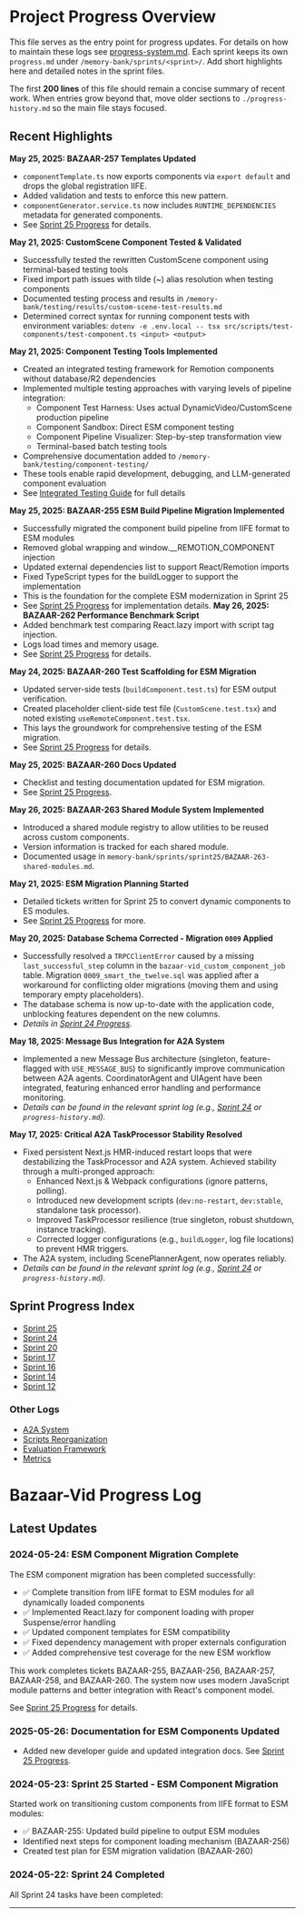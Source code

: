 # Project Progress Overview

This file serves as the entry point for progress updates.
For details on how to maintain these logs see [progress-system.md](./progress-system.md).
Each sprint keeps its own `progress.md` under `/memory-bank/sprints/<sprint>/`.
Add short highlights here and detailed notes in the sprint files.

The first **200 lines** of this file should remain a concise summary of recent
work. When entries grow beyond that, move older sections to
`./progress-history.md` so the main file stays focused.

## Recent Highlights

**May 25, 2025: BAZAAR-257 Templates Updated**
- `componentTemplate.ts` now exports components via `export default` and drops
  the global registration IIFE.
- Added validation and tests to enforce this new pattern.
- `componentGenerator.service.ts` now includes `RUNTIME_DEPENDENCIES` metadata
  for generated components.
- See [Sprint 25 Progress](./sprints/sprint25/progress.md) for details.

**May 21, 2025: CustomScene Component Tested & Validated**
- Successfully tested the rewritten CustomScene component using terminal-based testing tools
- Fixed import path issues with tilde (~) alias resolution when testing components
- Documented testing process and results in `/memory-bank/testing/results/custom-scene-test-results.md`
- Determined correct syntax for running component tests with environment variables: `dotenv -e .env.local -- tsx src/scripts/test-components/test-component.ts <input> <output>`

**May 21, 2025: Component Testing Tools Implemented**
- Created an integrated testing framework for Remotion components without database/R2 dependencies
- Implemented multiple testing approaches with varying levels of pipeline integration:
  - Component Test Harness: Uses actual DynamicVideo/CustomScene production pipeline
  - Component Sandbox: Direct ESM component testing
  - Component Pipeline Visualizer: Step-by-step transformation view
  - Terminal-based batch testing tools
- Comprehensive documentation added to `/memory-bank/testing/component-testing/`
- These tools enable rapid development, debugging, and LLM-generated component evaluation
- See [Integrated Testing Guide](./testing/component-testing/integrated-testing-guide.md) for full details

**May 25, 2025: BAZAAR-255 ESM Build Pipeline Migration Implemented**
- Successfully migrated the component build pipeline from IIFE format to ESM modules
- Removed global wrapping and window.__REMOTION_COMPONENT injection
- Updated external dependencies list to support React/Remotion imports
- Fixed TypeScript types for the buildLogger to support the implementation
- This is the foundation for the complete ESM modernization in Sprint 25
- See [Sprint 25 Progress](./sprints/sprint25/progress.md) for implementation details.
**May 26, 2025: BAZAAR-262 Performance Benchmark Script**
- Added benchmark test comparing React.lazy import with script tag injection.
- Logs load times and memory usage.
- See [Sprint 25 Progress](./sprints/sprint25/progress.md) for details.


**May 24, 2025: BAZAAR-260 Test Scaffolding for ESM Migration**
- Updated server-side tests (`buildComponent.test.ts`) for ESM output verification.
- Created placeholder client-side test file (`CustomScene.test.tsx`) and noted existing `useRemoteComponent.test.tsx`.
- This lays the groundwork for comprehensive testing of the ESM migration.
- See [Sprint 25 Progress](./sprints/sprint25/progress.md) for details.

**May 25, 2025: BAZAAR-260 Docs Updated**
- Checklist and testing documentation updated for ESM migration.
- See [Sprint 25 Progress](./sprints/sprint25/progress.md).

**May 26, 2025: BAZAAR-263 Shared Module System Implemented**
- Introduced a shared module registry to allow utilities to be reused across custom components.
- Version information is tracked for each shared module.
- Documented usage in `memory-bank/sprints/sprint25/BAZAAR-263-shared-modules.md`.

**May 21, 2025: ESM Migration Planning Started**
- Detailed tickets written for Sprint 25 to convert dynamic components to ES modules.
- See [Sprint 25 Progress](./sprints/sprint25/progress.md) for more.

**May 20, 2025: Database Schema Corrected - Migration `0009` Applied**
- Successfully resolved a `TRPCClientError` caused by a missing `last_successful_step` column in the `bazaar-vid_custom_component_job` table. Migration `0009_smart_the_twelve.sql` was applied after a workaround for conflicting older migrations (moving them and using temporary empty placeholders).
- The database schema is now up-to-date with the application code, unblocking features dependent on the new columns.
- *Details in [Sprint 24 Progress](./sprints/sprint24/progress.md).*

**May 18, 2025: Message Bus Integration for A2A System**
- Implemented a new Message Bus architecture (singleton, feature-flagged with `USE_MESSAGE_BUS`) to significantly improve communication between A2A agents. CoordinatorAgent and UIAgent have been integrated, featuring enhanced error handling and performance monitoring.
- *Details can be found in the relevant sprint log (e.g., [Sprint 24](./sprints/sprint24/progress.md) or `progress-history.md`).*

**May 17, 2025: Critical A2A TaskProcessor Stability Resolved**
- Fixed persistent Next.js HMR-induced restart loops that were destabilizing the TaskProcessor and A2A system. Achieved stability through a multi-pronged approach:
    - Enhanced Next.js & Webpack configurations (ignore patterns, polling).
    - Introduced new development scripts (`dev:no-restart`, `dev:stable`, standalone task processor).
    - Improved TaskProcessor resilience (true singleton, robust shutdown, instance tracking).
    - Corrected logger configurations (e.g., `buildLogger`, log file locations) to prevent HMR triggers.
- The A2A system, including ScenePlannerAgent, now operates reliably.
- *Details can be found in the relevant sprint log (e.g., [Sprint 24](./sprints/sprint24/progress.md) or `progress-history.md`).*

## Sprint Progress Index
- [Sprint 25](./sprints/sprint25/progress.md)
- [Sprint 24](./sprints/sprint24/progress.md)
- [Sprint 20](./sprints/sprint20/progress.md)
- [Sprint 17](./sprints/sprint17/progress.md)
- [Sprint 16](./sprints/sprint16/progress.md)
- [Sprint 14](./sprints/sprint14/progress.md)
- [Sprint 12](./sprints/sprint12/12-progress.md)

### Other Logs
- [A2A System](./a2a/progress.md)
- [Scripts Reorganization](./scripts/progress.md)
- [Evaluation Framework](./progress/eval-framework-progress.md)
- [Metrics](./evaluation/progress.md)

# Bazaar-Vid Progress Log

## Latest Updates

### 2024-05-24: ESM Component Migration Complete

The ESM component migration has been completed successfully:

- ✅ Complete transition from IIFE format to ESM modules for all dynamically loaded components
- ✅ Implemented React.lazy for component loading with proper Suspense/error handling
- ✅ Updated component templates for ESM compatibility 
- ✅ Fixed dependency management with proper externals configuration
- ✅ Added comprehensive test coverage for the new ESM workflow

This work completes tickets BAZAAR-255, BAZAAR-256, BAZAAR-257, BAZAAR-258, and BAZAAR-260. The system now uses modern JavaScript module patterns and better integration with React's component model. 

See [Sprint 25 Progress](/memory-bank/sprints/sprint25/progress.md) for details.
### 2025-05-26: Documentation for ESM Components Updated
- Added new developer guide and updated integration docs. See [Sprint 25 Progress](./sprints/sprint25/progress.md).

### 2024-05-23: Sprint 25 Started - ESM Component Migration

Started work on transitioning custom components from IIFE format to ESM modules:

- ✅ BAZAAR-255: Updated build pipeline to output ESM modules
- Identified next steps for component loading mechanism (BAZAAR-256)
- Created test plan for ESM migration validation (BAZAAR-260)

### 2024-05-22: Sprint 24 Completed

All Sprint 24 tasks have been completed:

---

